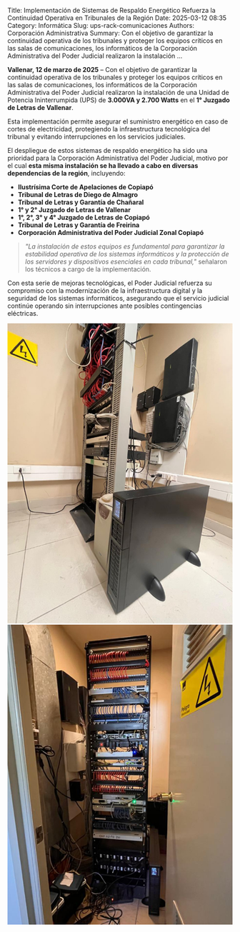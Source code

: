 Title: Implementación de Sistemas de Respaldo Energético Refuerza la Continuidad Operativa en Tribunales de la Región
Date: 2025-03-12 08:35
Category: Informática
Slug: ups-rack-comunicaciones
Authors: Corporación Administrativa
Summary: Con el objetivo de garantizar la continuidad operativa de los tribunales y proteger los equipos críticos en las salas de comunicaciones, los informáticos de la Corporación Administrativa del Poder Judicial realizaron la instalación ...

**Vallenar, 12 de marzo de 2025** – Con el objetivo de garantizar la continuidad operativa de los tribunales y proteger los equipos críticos en las salas de comunicaciones, los informáticos de la Corporación Administrativa del Poder Judicial realizaron la instalación de una Unidad de Potencia Ininterrumpida (UPS) de **3.000VA y 2.700 Watts** en el **1° Juzgado de Letras de Vallenar**.  

Esta implementación permite asegurar el suministro energético en caso de cortes de electricidad, protegiendo la infraestructura tecnológica del tribunal y evitando interrupciones en los servicios judiciales.  

El despliegue de estos sistemas de respaldo energético ha sido una prioridad para la Corporación Administrativa del Poder Judicial, motivo por el cual **esta misma instalación se ha llevado a cabo en diversas dependencias de la región**, incluyendo:  

- **Ilustrísima Corte de Apelaciones de Copiapó**  
- **Tribunal de Letras de Diego de Almagro**  
- **Tribunal de Letras y Garantía de Chañaral**  
- **1° y 2° Juzgado de Letras de Vallenar**  
- **1°, 2°, 3° y 4° Juzgado de Letras de Copiapó**  
- **Tribunal de Letras y Garantía de Freirina**  
- **Corporación Administrativa del Poder Judicial Zonal Copiapó**  

> *"La instalación de estos equipos es fundamental para garantizar la estabilidad operativa de los sistemas informáticos y la protección de los servidores y dispositivos esenciales en cada tribunal,"* señalaron los técnicos a cargo de la implementación.  

Con esta serie de mejoras tecnológicas, el Poder Judicial refuerza su compromiso con la modernización de la infraestructura digital y la seguridad de los sistemas informáticos, asegurando que el servicio judicial continúe operando sin interrupciones ante posibles contingencias eléctricas.  

![cctv-operativo-chañaral](images/Pic-8.jpeg)
![cctv-operativo-chañaral](images/Pic-9.jpeg)